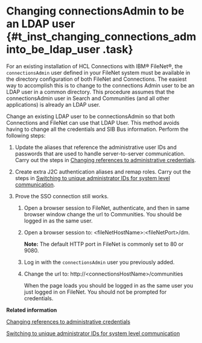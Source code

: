 # Changing connectionsAdmin to be an LDAP user {#t_inst_changing_connections_adminto_be_ldap_user .task}

For an existing installation of HCL Connections with IBM® FileNet®, the `connectionsAdmin` user defined in your FileNet system must be available in the directory configuration of both FileNet and Connections. The easiest way to accomplish this is to change to the connections Admin user to be an LDAP user in a common directory. This procedure assumes that the connectionsAdmin user in Search and Communities \(and all other applications\) is already an LDAP user.

Change an existing LDAP user to be connectionsAdmin so that both Connections and FileNet can use that LDAP User. This method avoids having to change all the credentials and SIB Bus information. Perform the following steps:

1.  Update the aliases that reference the administrative user IDs and passwords that are used to handle server-to-server communication. Carry out the steps in [Changing references to administrative credentials](../admin/t_admin_common_changing_admin_passwords.md).

2.  Create extra J2C authentication aliases and remap roles. Carry out the steps in [Switching to unique administrator IDs for system level communication](../admin/t_admin_common_add_j2c_auth.md).

3.  Prove the SSO connection still works.

    1.  Open a browser session to FileNet, authenticate, and then in same browser window change the url to Communities. You should be logged in as the same user.

    2.  Open a browser session to: <fileNetHostName\>:<fileNetPort\>/dm.

        **Note:** The default HTTP port in FileNet is commonly set to 80 or 9080.

    3.  Log in with the `connectionsAdmin` user you previously added.

    4.  Change the url to: http://<connectionsHostName\>/communities

        When the page loads you should be logged in as the same user you just logged in on FileNet. You should not be prompted for credentials.


**Related information**  


[Changing references to administrative credentials](../admin/t_admin_common_changing_admin_passwords.md)

[Switching to unique administrator IDs for system level communication](../admin/t_admin_common_add_j2c_auth.md)

